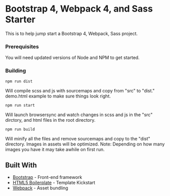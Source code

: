 # Bootstrap 4, Webpack 4, and Sass Starter

This is to help jump start a Bootstrap 4, Webpack, Sass project.

### Prerequisites

You will need updated versions of Node and NPM to get started.

### Building

```
npm run dist
```

Will compile scss and js with sourcemaps and copy from "src" to "dist." demo.html example to make sure things look right.

```
npm run start
```

Will launch browsersync and watch changes in scss and js in the "src" dirctory, and html files in the root directory.

```
npm run build
```

Will minify all the files and remove sourcemaps and copy to the "dist" directory. Images in assets will be optimized. Note: Depending on how many images you have it may take awhile on first run.

## Built With

* [Bootstrap](https://getbootstrap.com/) - Front-end framework
* [HTML5 Boilerplate](https://html5boilerplate.com/) - Template Kickstart
* [Webpack](https://webpack.js.org/) - Asset bundling

